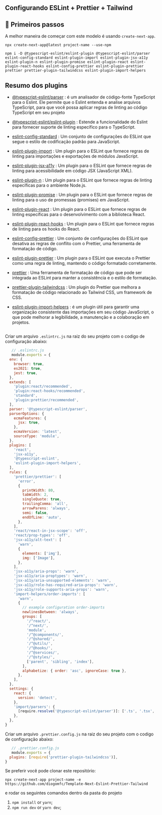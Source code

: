 ## Configurando ESLint + Prettier + Tailwind 


## 🚀 Primeiros passos

A melhor maneira de começar com este modelo é usando `create-next-app`.

```
npx create-next-app@latest project-name --use-npm
```
```
npm i -D @typescript-eslint/eslint-plugin @typescript-eslint/parser eslint-config-standard eslint-plugin-import eslint-plugin-jsx-a11y eslint-plugin-n eslint-plugin-promise eslint-plugin-react eslint-plugin-react-hooks eslint-config-prettier eslint-plugin-prettier prettier prettier-plugin-tailwindcss eslint-plugin-import-helpers
```
##  Resumo dos plugins
- [@typescript-eslint/parser](https://www.npmjs.com/package/@typescript-eslint/parser) : é um analisador de código-fonte TypeScript para o Eslint. Ele permite que o Eslint entenda e analise arquivos TypeScript, para que você possa aplicar regras de linting ao código TypeScript em seu projeto

- [@typescript-eslint/eslint-plugin](https://www.npmjs.com/package/@typescript-eslint/eslint-plugin) : Estende a funcionalidade do Eslint para fornecer suporte de linting específico para o TypeScript.

- [eslint-config-standard](https://github.com/standard/eslint-config-standard) : Um conjunto de configurações do ESLint que segue o estilo de codificação padrão para JavaScript.

- [eslint-plugin-import](https://github.com/benmosher/eslint-plugin-import) : Um plugin para o ESLint que fornece regras de linting para importações e exportações de módulos JavaScript.

- [eslint-plugin-jsx-a11y](https://github.com/jsx-eslint/eslint-plugin-jsx-a11y) : Um plugin para o ESLint que fornece regras de linting para acessibilidade em código JSX (JavaScript XML).

- [eslint-plugin-n](https://github.com/nodesecurity/eslint-plugin-n) : Um plugin para o ESLint que fornece regras de linting específicas para o ambiente Node.js.

- [eslint-plugin-promise](https://github.com/xjamundx/eslint-plugin-promise) : Um plugin para o ESLint que fornece regras de linting para o uso de promessas (promises) em JavaScript.

- [eslint-plugin-react](https://github.com/yannickcr/eslint-plugin-react) : Um plugin para o ESLint que fornece regras de linting específicas para o desenvolvimento com a biblioteca React.

- [eslint-plugin-react-hooks](https://github.com/facebook/react/tree/main/packages/eslint-plugin-react-hooks) : Um plugin para o ESLint que fornece regras de linting para os hooks do React.

- [eslint-config-prettier](https://github.com/prettier/eslint-config-prettier) : Um conjunto de configurações do ESLint que desativa as regras de conflito com o Prettier, uma ferramenta de formatação de código.

- [eslint-plugin-prettier](https://github.com/prettier/eslint-plugin-prettier) : Um plugin para o ESLint que executa o Prettier como uma regra de linting, mantendo o código formatado corretamente.

- [prettier](https://github.com/prettier/prettier) : Uma ferramenta de formatação de código que pode ser integrada ao ESLint para manter a consistência e o estilo de formatação.

- [prettier-plugin-tailwindcss](https://github.com/hudochenkov/prettier-plugin-tailwindcss) : Um plugin do Prettier que melhora a formatação de código relacionado ao Tailwind CSS, um framework de CSS.

- [eslint-plugin-import-helpers](https://github.com/Tibfib/eslint-plugin-import-helpers) : é um plugin útil para garantir uma organização consistente das importações em seu código JavaScript, o que pode melhorar a legibilidade, a manutenção e a colaboração em projetos.
##

Criar um arquivo `.eslintrc.js` na raiz do seu projeto com o codigo de configuração abaixo:
```js
   // .eslintrc.js
   module.exports = {
  env: {
    browser: true,
    es2021: true,
    jest: true,
  },
  extends: [
    'plugin:react/recommended',
    'plugin:react-hooks/recommended',
    'standard',
    'plugin:prettier/recommended',
  ],
  parser: '@typescript-eslint/parser',
  parserOptions: {
    ecmaFeatures: {
      jsx: true,
    },
    ecmaVersion: 'latest',
    sourceType: 'module',
  },
  plugins: [
    'react',
    'jsx-a11y',
    '@typescript-eslint',
    'eslint-plugin-import-helpers',
  ],
  rules: {
    'prettier/prettier': [
      'error',
      {
        printWidth: 80,
        tabWidth: 2,
        singleQuote: true,
        trailingComma: 'all',
        arrowParens: 'always',
        semi: false,
        endOfLine: 'auto',
      },
    ],
    'react/react-in-jsx-scope': 'off',
    'react/prop-types': 'off',
    'jsx-a11y/alt-text': [
      'warn',
      {
        elements: ['img'],
        img: ['Image'],
      },
    ],
    'jsx-a11y/aria-props': 'warn',
    'jsx-a11y/aria-proptypes': 'warn',
    'jsx-a11y/aria-unsupported-elements': 'warn',
    'jsx-a11y/role-has-required-aria-props': 'warn',
    'jsx-a11y/role-supports-aria-props': 'warn',
    'import-helpers/order-imports': [
      'warn',
      {
        // example configuration order-imports
        newlinesBetween: 'always',
        groups: [
          '/^react/',
          '/^next/',
          'module',
          '/^@components/',
          '/^@shared/',
          '/^@utils/',
          '/^@hooks/',
          '/^@services/',
          '/^@styles/',
          ['parent', 'sibling', 'index'],
        ],
        alphabetize: { order: 'asc', ignoreCase: true },
      },
    ],
  },
  settings: {
    react: {
      version: 'detect',
    },
    'import/parsers': {
      [require.resolve('@typescript-eslint/parser')]: ['.ts', '.tsx', '.d.ts'],
    },
  },
}
```
Criar um arquivo `.prettier.config.js` na raiz do seu projeto com o codigo de configuração abaixo:

```js
   // .prettier.config.js
   module.exports = {
  plugins: [require('prettier-plugin-tailwindcss')],
}

   ```

Se preferir você pode clonar este repositório:

```
npx create-next-app project-name -e https://github.com/diogomfc/Template-Next-Eslint-Prettier-Tailwind
```

e rodar os seguintes comandos dentro da pasta do projeto

1. `npm install` or `yarn`;
2. `npm run dev` or `yarn dev`;



